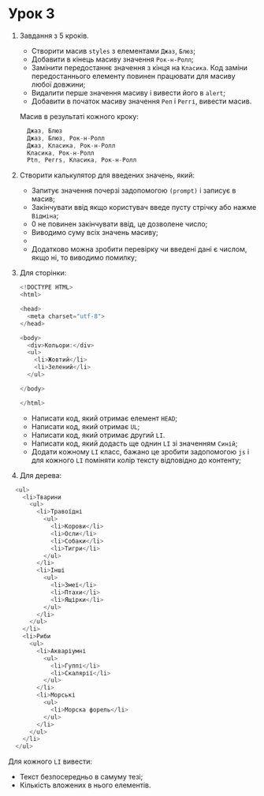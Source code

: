 # Урок 3

1. Завдання з 5 кроків.
    * Створити масив ```styles``` з елементами ```Джаз```, ```Блюз```;
    * Добавити в кінець масиву значення ```Рок-н-Ролл```;
    * Замінити передостаннє значення з кінця на ```Класика```. Код заміни передостаннього елементу повинен працювати для масиву любої довжини;
    * Видалити перше значення масиву і вивести його в ```alert```;
    * Добавити в початок масиву значення ```Реп``` і ```Реггі```, вивести масив.

    Масив в результаті кожного кроку:
    ```js
      Джаз, Блюз
      Джаз, Блюз, Рок-н-Ролл
      Джаз, Класика, Рок-н-Ролл
      Класика, Рок-н-Ролл
      Рtп, Реггs, Класика, Рок-н-Ролл
    ```
2. Створити калькулятор для введених значень, який:
    * Запитує значення почерзі задопомогою ```(prompt)``` і записує в масив;
    * Закінчувати ввід якщо користувач введе пусту стрічку або нажме ```Відміна```;
    * 0 не повинен закінчувати ввід, це дозволене число;
    * Виводимо суму всіх значень масиву;
    *
    * Додатково можна зробити перевірку чи введені дані є числом, якщо ні, то виводимо помилку;
      
3. Для сторінки:
    ``` js
    <!DOCTYPE HTML>
    <html>

    <head>
      <meta charset="utf-8">
    </head>

    <body>
      <div>Кольори:</div>
      <ul>
        <li>Жовтий</li>
        <li>Зелений</li>
      </ul>

    </body>

    </html>
    ```
    * Написати код, який отримає елемент ```HEAD```;
    * Написати код, який отримає ```UL```;
    * Написати код, який отримає другий ```LI```.
    * Написати код, який додасть ще однин ```LI``` зі значенням ```Синій```;
    * Додати кожному ```LI``` класс, бажано це зробити задопомогою ```js``` і для кожного ```LI``` поміняти колір тексту відповідно до контенту;

4. Для дерева:

``` js
  <ul>
    <li>Тварини
      <ul>
        <li>Травоїдні
          <ul>
            <li>Корови</li>
            <li>Осли</li>
            <li>Собаки</li>
            <li>Тигри</li>
          </ul>
        </li>
        <li>Інші
          <ul>
            <li>Змеї</li>
            <li>Птахи</li>
            <li>Ящірки</li>
          </ul>
        </li>
      </ul>
    </li>
    <li>Риби
      <ul>
        <li>Акваріумні
          <ul>
            <li>Гуппі</li>
            <li>Скалярії</li>
          </ul>
        </li>
        <li>Морські
          <ul>
            <li>Морска форель</li>
          </ul>
        </li>
      </ul>
    </li>
  </ul>
```
   Для кожного ```LI``` вивести:
   * Текст безпосередньо в самуму тезі;
   * Кількість вложених в нього елементів.


